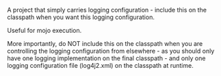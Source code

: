 A project that simply carries logging configuration - include this on the classpath when you want 
this logging configuration.

Useful for mojo execution.

More importantly, do NOT include this on the classpath when you are controlling the logging configuration from elsewhere - as 
you should only have one logging implementation on the final classpath - and only one logging configuration file (log4j2.xml) 
on the classpath at runtime.
